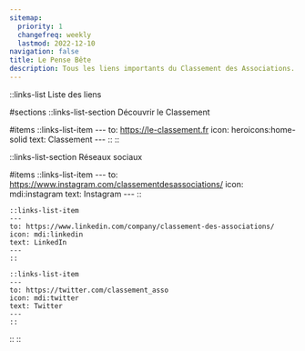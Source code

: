 ```yaml
---
sitemap:
  priority: 1
  changefreq: weekly
  lastmod: 2022-12-10
navigation: false
title: Le Pense Bête
description: Tous les liens importants du Classement des Associations.
---
```


::links-list
Liste des liens

#sections
  ::links-list-section
  Découvrir le Classement

  #items
    ::links-list-item
    ---
    to: https://le-classement.fr
    icon: heroicons:home-solid
    text: Classement
    ---
    ::
  ::

  ::links-list-section
  Réseaux sociaux

  #items
    ::links-list-item
    ---
    to: https://www.instagram.com/classementdesassociations/
    icon: mdi:instagram
    text: Instagram
    ---
    ::

    ::links-list-item
    ---
    to: https://www.linkedin.com/company/classement-des-associations/
    icon: mdi:linkedin
    text: LinkedIn
    ---
    ::
    
    ::links-list-item
    ---
    to: https://twitter.com/classement_asso
    icon: mdi:twitter
    text: Twitter
    ---
    ::
  ::
::
